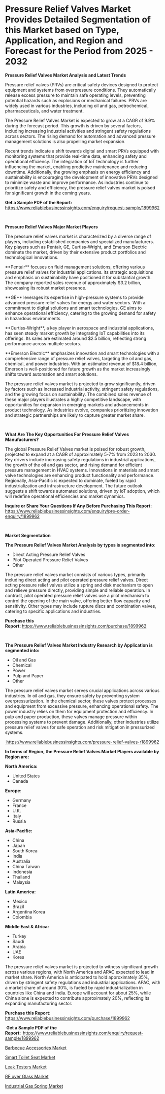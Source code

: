 <p><h1>Pressure Relief Valves Market Provides Detailed Segmentation of this Market based on Type, Application, and Region and Forecast for the Period from 2025 - 2032</h1></p><p><strong>Pressure Relief Valves Market Analysis and Latest Trends</strong></p>
<p><p>Pressure relief valves (PRVs) are critical safety devices designed to protect equipment and systems from overpressure conditions. They automatically release excess pressure to maintain safe operating levels, preventing potential hazards such as explosions or mechanical failures. PRVs are widely used in various industries, including oil and gas, petrochemical, pharmaceuticals, and water treatment.</p><p>The Pressure Relief Valves Market is expected to grow at a CAGR of 9.9% during the forecast period. This growth is driven by several factors, including increasing industrial activities and stringent safety regulations across sectors. The rising demand for automation and advanced pressure management solutions is also propelling market expansion.</p><p>Recent trends indicate a shift towards digital and smart PRVs equipped with monitoring systems that provide real-time data, enhancing safety and operational efficiency. The integration of IoT technology is further influencing the market, enabling predictive maintenance and reducing downtime. Additionally, the growing emphasis on energy efficiency and sustainability is encouraging the development of innovative PRVs designed to minimize waste and improve performance. As industries continue to prioritize safety and efficiency, the pressure relief valves market is poised for significant growth in the coming years.</p></p>
<p><strong>Get a Sample PDF of the Report:&nbsp;</strong> <a href="https://www.reliablebusinessinsights.com/enquiry/request-sample/1899962?utm_campaign=84&utm_medium=2&utm_source=Github&utm_content=ia&utm_term=11042025&utm_id=pressure-relief-valves">https://www.reliablebusinessinsights.com/enquiry/request-sample/1899962</a></p>
<p>&nbsp;</p>
<p><strong>Pressure Relief Valves Major Market Players</strong></p>
<p><p>The pressure relief valves market is characterized by a diverse range of players, including established companies and specialized manufacturers. Key players such as Pentair, GE, Curtiss-Wright, and Emerson Electric dominate the market, driven by their extensive product portfolios and technological innovations.</p><p>**Pentair** focuses on fluid management solutions, offering various pressure relief valves for industrial applications. Its strategic acquisitions and emphasis on sustainability have positioned it for substantial growth. The company reported sales revenue of approximately $3.2 billion, showcasing its robust market presence.</p><p>**GE** leverages its expertise in high-pressure systems to provide advanced pressure relief valves for energy and water sectors. With a commitment to digital solutions and smart technologies, GE aims to enhance operational efficiency, catering to the growing demand for safety in hazardous environments.</p><p>**Curtiss-Wright**, a key player in aerospace and industrial applications, has seen steady market growth by integrating IoT capabilities into its offerings. Its sales are estimated around $2.5 billion, reflecting strong performance across multiple sectors.</p><p>**Emerson Electric** emphasizes innovation and smart technologies with a comprehensive range of pressure relief valves, targeting the oil and gas, chemical, and power industries. With an estimated revenue of $18.4 billion, Emerson is well-positioned for future growth as the market increasingly shifts toward automation and smart solutions.</p><p>The pressure relief valves market is projected to grow significantly, driven by factors such as increased industrial activity, stringent safety regulations, and the growing focus on sustainability. The combined sales revenue of these major players illustrates a highly competitive landscape, with opportunities for expansion in emerging markets and advancements in product technology. As industries evolve, companies prioritizing innovation and strategic partnerships are likely to capture greater market share.</p></p>
<p>&nbsp;</p>
<p><strong>What Are The Key Opportunities For Pressure Relief Valves Manufacturers?</strong></p>
<p><p>The global Pressure Relief Valves market is poised for robust growth, projected to expand at a CAGR of approximately 5-7% from 2023 to 2030. Key drivers include increasing safety regulations in industrial applications, the growth of the oil and gas sector, and rising demand for efficient pressure management in HVAC systems. Innovations in materials and smart valve technologies are enhancing product functionality and performance. Regionally, Asia-Pacific is expected to dominate, fueled by rapid industrialization and infrastructure development. The future outlook suggests a shift towards automated solutions, driven by IoT adoption, which will redefine operational efficiencies and market dynamics.</p></p>
<p><strong>Inquire or Share Your Questions If Any Before Purchasing This Report:</strong> <a href="https://www.reliablebusinessinsights.com/enquiry/pre-order-enquiry/1899962?utm_campaign=84&utm_medium=2&utm_source=Github&utm_content=ia&utm_term=11042025&utm_id=pressure-relief-valves">https://www.reliablebusinessinsights.com/enquiry/pre-order-enquiry/1899962</a></p>
<p>&nbsp;</p>
<p><strong>Market Segmentation</strong></p>
<p><strong>The Pressure Relief Valves Market Analysis by types is segmented into:</strong></p>
<p><ul><li>Direct Acting Pressure Relief Valves</li><li>Pilot Operated Pressure Relief Valves</li><li>Other</li></ul></p>
<p><p>The pressure relief valves market consists of various types, primarily including direct acting and pilot operated pressure relief valves. Direct acting pressure relief valves utilize a spring and disk mechanism to open and relieve pressure directly, providing simple and reliable operation. In contrast, pilot operated pressure relief valves use a pilot mechanism to control the opening of the main valve, offering better flow capacity and sensitivity. Other types may include rupture discs and combination valves, catering to specific applications and industries.</p></p>
<p><strong>Purchase this Report:&nbsp;</strong><a href="https://www.reliablebusinessinsights.com/purchase/1899962?utm_campaign=84&utm_medium=2&utm_source=Github&utm_content=ia&utm_term=11042025&utm_id=pressure-relief-valves">https://www.reliablebusinessinsights.com/purchase/1899962</a></p>
<p>&nbsp;</p>
<p><strong>The Pressure Relief Valves Market Industry Research by Application is segmented into:</strong></p>
<p><ul><li>Oil and Gas</li><li>Chemical</li><li>Power</li><li>Pulp and Paper</li><li>Other</li></ul></p>
<p><p>The pressure relief valves market serves crucial applications across various industries. In oil and gas, they ensure safety by preventing system overpressurization. In the chemical sector, these valves protect processes and equipment from excessive pressure, enhancing operational safety. The power industry relies on them for equipment protection and efficiency. In pulp and paper production, these valves manage pressure within processing systems to prevent damage. Additionally, other industries utilize pressure relief valves for safe operation and risk mitigation in pressurized systems.</p></p>
<p><a href="https://www.reliablebusinessinsights.com/pressure-relief-valves-r1899962?utm_campaign=84&utm_medium=2&utm_source=Github&utm_content=ia&utm_term=11042025&utm_id=pressure-relief-valves">&nbsp;https://www.reliablebusinessinsights.com/pressure-relief-valves-r1899962</a></p>
<p><strong>In terms of Region, the Pressure Relief Valves Market Players available by Region are:</strong></p>
<p>
    <p> <strong> North America: </strong>
        <ul>
            <li>United States</li>
            <li>Canada</li>
        </ul>
        </p> 
    <p> <strong> Europe: </strong>
        <ul>
            <li>Germany</li>
            <li>France</li>
            <li>U.K.</li>
            <li>Italy</li>
            <li>Russia</li>
        </ul>
        </p> 
    <p> <strong> Asia-Pacific: </strong>
        <ul>
            <li>China</li>
            <li>Japan</li>
            <li>South Korea</li>
            <li>India</li>
            <li>Australia</li>
            <li>China Taiwan</li>
            <li>Indonesia</li>
            <li>Thailand</li>
            <li>Malaysia</li>
        </ul>
        </p> 
    <p> <strong> Latin America: </strong>
        <ul>
            <li>Mexico</li>
            <li>Brazil</li>
            <li>Argentina Korea</li>
            <li>Colombia</li>
        </ul>
        </p> 
    <p> <strong> Middle East & Africa: </strong>
        <ul>
            <li>Turkey</li>
            <li>Saudi</li>
            <li>Arabia</li>
            <li>UAE</li>
            <li>Korea</li>
        </ul>
    </p>
    </p>
<p><p>The pressure relief valves market is projected to witness significant growth across various regions, with North America and APAC expected to lead in market share. North America is anticipated to hold approximately 35%, driven by stringent safety regulations and industrial applications. APAC, with a market share of around 30%, is fueled by rapid industrialization in countries like China and India. Europe will account for about 25%, while China alone is expected to contribute approximately 20%, reflecting its expanding manufacturing sector.</p></p>
<p><strong>Purchase this Report: </strong><a href="https://www.reliablebusinessinsights.com/purchase/1899962?utm_campaign=84&utm_medium=2&utm_source=Github&utm_content=ia&utm_term=11042025&utm_id=pressure-relief-valves">https://www.reliablebusinessinsights.com/purchase/1899962</a></p>
<p>&nbsp;<strong>Get a Sample PDF of the Report:&nbsp;&nbsp;</strong><a href="https://www.reliablebusinessinsights.com/enquiry/request-sample/1899962?utm_campaign=84&utm_medium=2&utm_source=Github&utm_content=ia&utm_term=11042025&utm_id=pressure-relief-valves">https://www.reliablebusinessinsights.com/enquiry/request-sample/1899962</a></p>
<p><strong></strong></p>
<p><p><a href="https://github.com/iontahoehlct/Market-Research-Report-List-1/blob/main/barbecue-accessories-market.md?utm_campaign=84&utm_medium=2&utm_source=Github&utm_content=ia&utm_term=11042025&utm_id=pressure-relief-valves">Barbecue Accessories Market</a></p><p><a href="https://github.com/alawnhvicay/Market-Research-Report-List-1/blob/main/smart-toilet-seat-market.md?utm_campaign=84&utm_medium=2&utm_source=Github&utm_content=ia&utm_term=11042025&utm_id=pressure-relief-valves">Smart Toilet Seat Market</a></p><p><a href="https://github.com/sahoolipko6f/Market-Research-Report-List-1/blob/main/leak-testers-market.md?utm_campaign=84&utm_medium=2&utm_source=Github&utm_content=ia&utm_term=11042025&utm_id=pressure-relief-valves">Leak Testers Market</a></p><p><a href="https://github.com/rogetspate12/Market-Research-Report-List-1/blob/main/rf-over-glass-market.md?utm_campaign=84&utm_medium=2&utm_source=Github&utm_content=ia&utm_term=11042025&utm_id=pressure-relief-valves">RF over Glass Market</a></p><p><a href="https://github.com/ranewknaller/Market-Research-Report-List-1/blob/main/industrial-gas-spring-market.md?utm_campaign=84&utm_medium=2&utm_source=Github&utm_content=ia&utm_term=11042025&utm_id=pressure-relief-valves">Industrial Gas Spring Market</a></p></p>